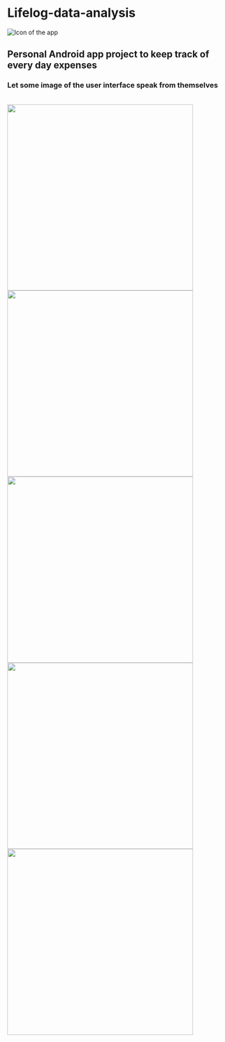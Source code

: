 # Lifelog-data-analysis
![Icon of the app](http://juanjoneri.me/img/Lifelog/lifelog_ic_launcher.png)
## Personal Android app project to keep track of every day expenses



### Let some image of the user interface speak from themselves
<br>
<img src="http://juanjoneri.me/img/Lifelog/Screen_Main Activity.png" width="425"/> <img src="http://juanjoneri.me/img/Lifelog/backup.png" width="425"/>
<br>
<img src="http://juanjoneri.me/img/Lifelog/price.png" width="425"/> <img src="http://juanjoneri.me/img/Lifelog/Screen_Details Activity.png" width="425"/>
<br>
<img src="http://juanjoneri.me/img/Lifelog/custom.png" width="425"/>
